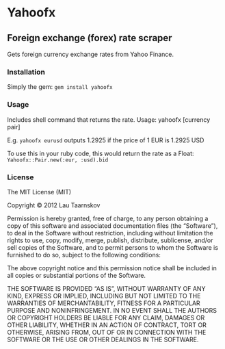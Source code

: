 # Yahoofx

## Foreign exchange (forex) rate scraper

Gets foreign currency exchange rates from Yahoo Finance.

### Installation

Simply the gem: `gem install yahoofx` 

### Usage

Includes shell command that returns the rate. Usage: yahoofx
[currency pair]

E.g. `yahoofx eurusd` outputs 1.2925 if the price of 1 EUR is 1.2925 USD

To use this in your ruby code, this would return the rate as a Float: `Yahoofx::Pair.new(:eur, :usd).bid`

### License

The MIT License (MIT)

Copyright © 2012 Lau Taarnskov

Permission is hereby granted, free of charge, to any person obtaining a copy of this software and associated documentation files (the “Software”), to deal in the Software without restriction, including without limitation the rights to use, copy, modify, merge, publish, distribute, sublicense, and/or sell copies of the Software, and to permit persons to whom the Software is furnished to do so, subject to the following conditions:

The above copyright notice and this permission notice shall be included in all copies or substantial portions of the Software.

THE SOFTWARE IS PROVIDED “AS IS”, WITHOUT WARRANTY OF ANY KIND, EXPRESS OR IMPLIED, INCLUDING BUT NOT LIMITED TO THE WARRANTIES OF MERCHANTABILITY, FITNESS FOR A PARTICULAR PURPOSE AND NONINFRINGEMENT. IN NO EVENT SHALL THE AUTHORS OR COPYRIGHT HOLDERS BE LIABLE FOR ANY CLAIM, DAMAGES OR OTHER LIABILITY, WHETHER IN AN ACTION OF CONTRACT, TORT OR OTHERWISE, ARISING FROM, OUT OF OR IN CONNECTION WITH THE SOFTWARE OR THE USE OR OTHER DEALINGS IN THE SOFTWARE.
